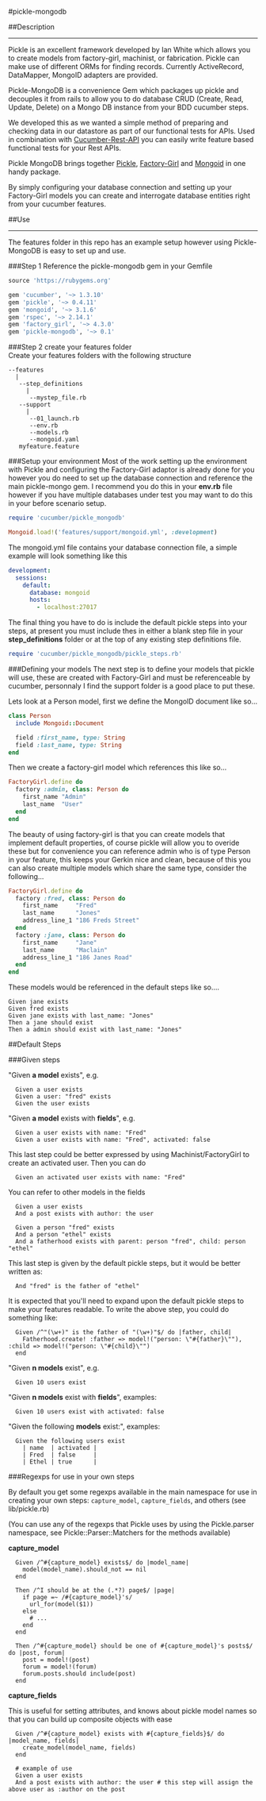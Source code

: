 #pickle-mongodb


##Description
***

Pickle is an excellent framework developed by Ian White which allows you to create models from factory-girl, machinist, or fabrication. Pickle can make use of different ORMs for finding records. Currently ActiveRecord, DataMapper, MongoID adapters are provided.

Pickle-MongoDB is a convenience Gem which packages up pickle and decouples it from rails to allow you to do database CRUD (Create, Read, Update, Delete) on a Mongo DB instance from your BDD cucumber steps.  

We developed this as we wanted a simple method of preparing and checking data in our datastore as part of our functional tests for APIs.  Used in combination with [Cucumber-Rest-API](https://github.com/DigitalInnovation/cucumber_rest_api) you can easily write feature based functional tests for your Rest APIs.  

Pickle MongoDB brings together [Pickle](https://github.com/DigitalInnovation/cucumber_rest_api), [Factory-Girl](https://github.com/thoughtbot/factory_girl) and [Mongoid](http://mongoid.org/en/mongoid/index.html) in one handy package.

By simply configuring your database connection and setting up your Factory-Girl models you can create and interrogate database entities right from your cucumber features.


##Use  
***

The features folder in this repo has an example setup however using Pickle-MongoDB is easy to set up and use.

###Step 1
Reference the pickle-mongodb gem in your Gemfile

```ruby     
source 'https://rubygems.org'

gem 'cucumber', '~> 1.3.10'  
gem 'pickle', '~> 0.4.11'    
gem 'mongoid', '~> 3.1.6'  
gem 'rspec', '~> 2.14.1'  
gem 'factory_girl', '~> 4.3.0'  
gem 'pickle-mongodb', '~> 0.1'
``` 

###Step 2 create your features folder   
Create your features folders with the following structure  
```
--features  
  |  
   --step_definitions  
     |  
      --mystep_file.rb  
   --support  
     |  
      --01_launch.rb
      --env.rb  
      --models.rb  
      --mongoid.yaml    
   myfeature.feature
```

###Setup your environment
Most of the work setting up the environment with Pickle and configuring the Factory-Girl adaptor is already done for you however you do need to set up the database connection and reference the main pickle-mongo gem.  I recommend you do this in your **env.rb** file however if you have multiple databases under test you may want to do this in your before scenario setup.   

```ruby
require 'cucumber/pickle_mongodb'

Mongoid.load!('features/support/mongoid.yml', :development)
```   

The mongoid.yml file contains your database connection file, a simple example will look something like this  

```yaml
development:  
  sessions:  
    default:  
      database: mongoid   
      hosts:   
        - localhost:27017   
```

The final thing you have to do is include the default pickle steps into your steps, at present you must include thes in either a blank step file in your **step_definitions** folder or at the top of any existing step definitions file.

```ruby   
require 'cucumber/pickle_mongodb/pickle_steps.rb'
```

###Defining your models
The next step is to define your models that pickle will use, these are created with Factory-Girl and must be referenceable by cucumber, personnaly I find the support folder is a good place to put these.  

Lets look at a Person model, first we define the MongoID document like so...
```ruby
class Person
  include Mongoid::Document

  field :first_name, type: String
  field :last_name, type: String
end
```

Then we create a factory-girl model which references this like so...
```ruby
FactoryGirl.define do
  factory :admin, class: Person do
    first_name "Admin"
    last_name  "User"
  end
end
```

The beauty of using factory-girl is that you can create models that implement default properties, of course pickle will allow you to overide these but for convenience you can reference admin who is of type Person in your feature, this keeps your Gerkin nice and clean, because of this you can also create multiple models which share the same type, consider the following...   
```ruby
FactoryGirl.define do
  factory :fred, class: Person do
    first_name     "Fred"
    last_name      "Jones"
    address_line_1 "186 Freds Street"
  end
  factory :jane, class: Person do
    first_name     "Jane"
    last_name      "Maclain"
    address_line_1 "186 Janes Road"
  end
end
```

These models would be referenced in the default steps like so....
```cucumber
Given jane exists  
Given fred exists  
Given jane exists with last_name: "Jones"  
Then a jane should exist  
Then a admin should exist with last_name: "Jones"  
```

##Default Steps

###Given steps

"Given <b>a model</b> exists",  e.g.
```
  Given a user exists   
  Given a user: "fred" exists   
  Given the user exists   
```   
"Given <b>a model</b> exists with <b>fields</b>",  e.g.
```
  Given a user exists with name: "Fred"  
  Given a user exists with name: "Fred", activated: false  
```  
This last step could be better expressed by using Machinist/FactoryGirl to create an activated user.  Then you can do
```
  Given an activated user exists with name: "Fred"
```
You can refer to other models in the fields
```
  Given a user exists   
  And a post exists with author: the user   

  Given a person "fred" exists   
  And a person "ethel" exists   
  And a fatherhood exists with parent: person "fred", child: person "ethel"
```  
This last step is given by the default pickle steps, but it would be better written as:
```
  And "fred" is the father of "ethel"
```  
It is expected that you'll need to expand upon the default pickle steps to make your features readable.  To write the 
above step, you could do something like:
```
  Given /^"(\w+)" is the father of "(\w+)"$/ do |father, child|   
    Fatherhood.create! :father => model!("person: \"#{father}\""), :child => model!("person: \"#{child}\"")   
  end 
```
"Given <b>n models</b> exist", e.g.
```
  Given 10 users exist
```

"Given <b>n models</b> exist with <b>fields</b>", examples:
```
  Given 10 users exist with activated: false
```
"Given the following <b>models</b> exist:", examples:
```
  Given the following users exist
    | name  | activated |
    | Fred  | false     |
    | Ethel | true      |
```

###Regexps for use in your own steps

By default you get some regexps available in the main namespace for use
in creating your own steps: `capture_model`, `capture_fields`, and others (see lib/pickle.rb)

(You can use any of the regexps that Pickle uses by using the Pickle.parser namespace, see
Pickle::Parser::Matchers for the methods available)

**capture_model**
```
  Given /^#{capture_model} exists$/ do |model_name|  
    model(model_name).should_not == nil  
  end  

  Then /^I should be at the (.*?) page$/ |page|  
    if page =~ /#{capture_model}'s/  
      url_for(model($1))  
    else  
      # ...  
    end  
  end  

  Then /^#{capture_model} should be one of #{capture_model}'s posts$/ do |post, forum|  
    post = model!(post)  
    forum = model!(forum)  
    forum.posts.should include(post)  
  end  
```
**capture_fields**

This is useful for setting attributes, and knows about pickle model names so that you
can build up composite objects with ease
```
  Given /^#{capture_model} exists with #{capture_fields}$/ do |model_name, fields|   
    create_model(model_name, fields)   
  end   

  # example of use  
  Given a user exists  
  And a post exists with author: the user # this step will assign the above user as :author on the post   
```